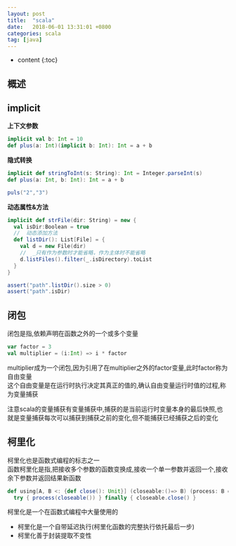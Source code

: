 ```yaml
---
layout: post
title:  "scala"
date:   2018-06-01 13:31:01 +0800
categories: scala
tag: [java]
---
```


* content
{:toc}

##  概述  


## implicit  

**上下文参数**  

```scala
implicit val b: Int = 10
def plus(a: Int)(implicit b: Int): Int = a + b
```

**隐式转换**  

```scala
implicit def stringToInt(s: String): Int = Integer.parseInt(s)
def plus(a: Int, b: Int): Int = a + b

puls("2","3")
```

**动态属性&方法**  

```scala
implicit def strFile(dir: String) = new {
  val isDir:Boolean = true
  //  动态添加方法
  def listDir(): List[File] = {
	val d = new File(dir)
	//  _只有作为参数时才能省略，作为主体时不能省略
	d.listFiles().filter(_.isDirectory).toList
  }
}

assert("path".listDir().size > 0)
assert("path".isDir)
```

## 闭包  

闭包是指,依赖声明在函数之外的一个或多个变量  

```scala
var factor = 3  
val multiplier = (i:Int) => i * factor  
```
multiplier成为一个闭包,因为引用了在multiplier之外的factor变量,此时factor称为自由变量  
这个自由变量是在运行时执行决定其真正的值的,确认自由变量运行时值的过程,称为变量捕获  

注意scala的变量捕获有变量捕获中,捕获的是当前运行时变量本身的最后快照,也就是变量捕获每次可以捕获到捕获之前的变化,但不能捕获已经捕获之后的变化    


## 柯里化  

柯里化也是函数式编程的标志之一  
函数柯里化是指,把接收多个参数的函数变换成,接收一个单一参数并返回一个,接收余下参数并返回结果新函数  

```scala
def using[A, B <: {def close(): Unit}] (closeable:()=> B) (process: B => A): A =
  try { process(closeable()) } finally { closeable.close() }
```

柯里化是一个在函数式编程中大量使用的  
* 柯里化是一个自带延迟执行(柯里化函数的完整执行依托最后一步)  
* 柯里化善于封装提取不变性  



 